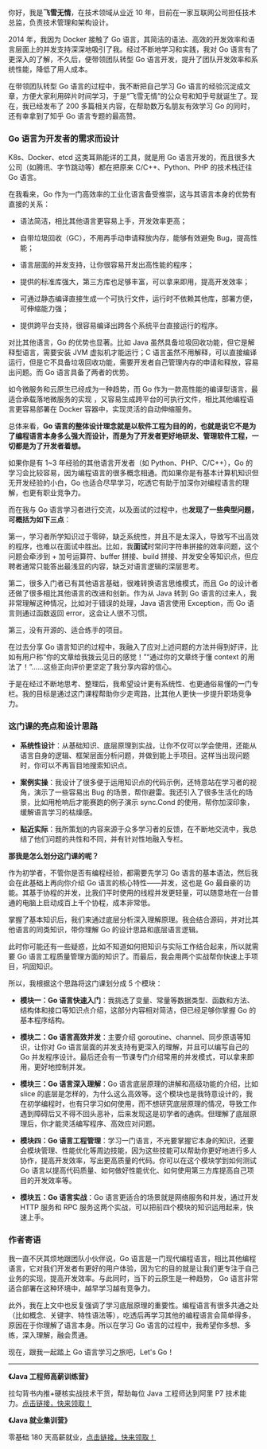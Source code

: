 <p data-nodeid="765" class="">你好，我是<strong data-nodeid="834">飞雪无情</strong>，在技术领域从业近 10 年，目前在一家互联网公司担任技术总监，负责技术管理和架构设计。</p>
<p data-nodeid="766">2014 年，我因为 Docker 接触了 Go 语言，其简洁的语法、高效的开发效率和语言层面上的并发支持深深地吸引了我。经过不断地学习和实践，我对 Go 语言有了更深入的了解，不久后，便带领团队转型 Go 语言开发，提升了团队开发效率和系统性能，降低了用人成本。</p>
<p data-nodeid="767">在带领团队转型 Go 语言的过程中，我不断把自己学习 Go 语言的经验沉淀成文章，方便大家利用碎片时间学习，于是“飞雪无情”的公众号和知乎号就诞生了。现在，我已经发布了 200 多篇相关内容，在帮助数万名朋友有效学习 Go 的同时，还有幸拿到了知乎 Go 语言专题的最高赞。</p>
<h3 data-nodeid="768">Go 语言为开发者的需求而设计</h3>
<p data-nodeid="769">K8s、Docker、etcd 这类耳熟能详的工具，就是用 Go 语言开发的，而且很多大公司（如腾讯、字节跳动等）都在把原来 C/C++、Python、PHP 的技术栈迁往 Go 语言。</p>
<p data-nodeid="770">在我看来，Go 作为一门高效率的工业化语言备受推崇，这与其语言本身的优势有直接的关系：</p>
<ul data-nodeid="771">
<li data-nodeid="772">
<p data-nodeid="773">语法简洁，相比其他语言更容易上手，开发效率更高；</p>
</li>
<li data-nodeid="774">
<p data-nodeid="775">自带垃圾回收（GC），不用再手动申请释放内存，能够有效避免 Bug，提高性能；</p>
</li>
<li data-nodeid="776">
<p data-nodeid="777">语言层面的并发支持，让你很容易开发出高性能的程序；</p>
</li>
<li data-nodeid="778">
<p data-nodeid="779">提供的标准库强大，第三方库也足够丰富，可以拿来即用，提高开发效率；</p>
</li>
<li data-nodeid="780">
<p data-nodeid="781">可通过静态编译直接生成一个可执行文件，运行时不依赖其他库，部署方便，可伸缩能力强；</p>
</li>
<li data-nodeid="782">
<p data-nodeid="783">提供跨平台支持，很容易编译出跨各个系统平台直接运行的程序。</p>
</li>
</ul>
<p data-nodeid="784">对比其他语言，Go 的优势也显著。比如 Java 虽然具备垃圾回收功能，但它是解释型语言，需要安装 JVM 虚拟机才能运行；C 语言虽然不用解释，可以直接编译运行，但是它不具备垃圾回收功能，需要开发者自己管理内存的申请和释放，容易出问题。而 Go 语言具备了两者的优势。</p>
<p data-nodeid="785">如今微服务和云原生已经成为一种趋势，而 Go 作为一款高性能的编译型语言，最适合承载落地微服务的实现 ，又容易生成跨平台的可执行文件，相比其他编程语言更容易部署在 Docker 容器中，实现灵活的自动伸缩服务。</p>
<p data-nodeid="786">总体来看，<strong data-nodeid="852">Go 语言的整体设计理念就是以软件工程为目的的，也就是说它不是为了编程语言本身多么强大而设计，而是为了开发者更好地研发、管理软件工程，一切都是为了开发者着想。</strong></p>
<p data-nodeid="787">如果你是有 1~3 年经验的其他语言开发者（如 Python、PHP、C/C++），Go 的学习会比较容易，因为编程语言的很多概念相通。而如果你是有基本计算机知识但无开发经验的小白，Go 也适合尽早学习，吃透它有助于加深你对编程语言的理解，也更有职业竞争力。</p>
<p data-nodeid="788">而在我与 Go 语言学习者进行交流，以及面试的过程中，也<strong data-nodeid="861">发现了一些典型问题，可概括为如下三点</strong>：</p>
<p data-nodeid="789">第一，学习者所学知识过于零碎，缺乏系统性，并且不是太深入，导致写不出高效的程序，也难以在面试中胜出。比如，我<strong data-nodeid="867">面试</strong>时常问字符串拼接的效率问题，这个问题会牵涉到 + 加号运算符、buffer 拼接、build 拼接、并发安全等知识点，但应聘者通常只能答出最浅显的内容，缺乏对语言逻辑的深层思考。</p>
<p data-nodeid="790">第二，很多入门者已有其他语言基础，很难转换语言思维模式，而且 Go 的设计者还做了很多相比其他语言的改进和创新。作为从 Java 转到 Go 语言的过来人，我非常理解这种情况，比如对于错误的处理，Java 语言使用 Exception，而 Go 语言则通过函数返回 error，这会让人很不习惯。</p>
<p data-nodeid="791">第三，没有开源的、适合练手的项目。</p>
<p data-nodeid="792">在过去分享 Go 语言知识的过程中，我融入了应对上述问题的方法并得到好评，比如有用户称“你的文章给我拨云见日的感觉！”“通过你的文章终于懂 context 的用法了！”……这些正向评价更坚定了我分享内容的信心。</p>
<p data-nodeid="793">于是在经过不断地思考、整理后，我希望设计更有系统性、也更通俗易懂的一门专栏。我的目标是通过这门课程帮助你少走弯路，比其他人更快一步提升职场竞争力。</p>
<h3 data-nodeid="794">这门课的亮点和设计思路</h3>
<ul data-nodeid="795">
<li data-nodeid="796">
<p data-nodeid="797"><strong data-nodeid="877">系统性设计</strong>：从基础知识、底层原理到实战，让你不仅可以学会使用，还能从语言自身的逻辑、框架层面分析问题，并做到能上手项目。这样当出现问题时，你可以不再盲目地搜索知识点。</p>
</li>
<li data-nodeid="798">
<p data-nodeid="799"><strong data-nodeid="882">案例实操</strong>：我设计了很多便于运用知识点的代码示例，还特意站在学习者的视角，演示了一些容易出 Bug 的场景，帮你避雷。我还引入了很多生活化的场景，比如用枪响后才能赛跑的例子演示 sync.Cond 的使用，帮你加深印象，缓解语言学习的枯燥感。</p>
</li>
<li data-nodeid="800">
<p data-nodeid="801"><strong data-nodeid="887">贴近实际</strong>：我所策划的内容来源于众多学习者的反馈，在不断地交流中，我总结了他们问题的共性和不同，并有针对性地融入专栏。</p>
</li>
</ul>
<p data-nodeid="802"><strong data-nodeid="891">那我是怎么划分这门课的呢？</strong></p>
<p data-nodeid="803">作为初学者，不管你是否有编程经验，都需要先学习 Go 语言的基本语法，然后我会在此基础上再向你介绍 Go 语言的核心特性——并发，这也是 Go 最自豪的功能。其基于协程的并发，比我们平时使用的线程并发更轻量，可以随意地在一台普通的电脑上启动成百上千个协程，成本非常低。</p>
<p data-nodeid="804">掌握了基本知识后，我们来通过底层分析深入理解原理。我会结合源码，并对比其他语言的同类知识，带你理解 Go 的设计思路和底层语言逻辑。</p>
<p data-nodeid="805">此时你可能还有一些疑惑，比如不知道如何把知识与实际工作结合起来，所以就需要 Go 语言工程质量管理方面的知识了。而最后，我会用两个实战帮你快速上手项目，巩固知识。</p>
<p data-nodeid="806">所以，我根据这个思路将这门课划分成 5 个模块：</p>
<ul data-nodeid="807">
<li data-nodeid="808">
<p data-nodeid="809"><strong data-nodeid="900">模块一：Go 语言快速入门</strong>：我挑选了变量、常量等数据类型、函数和方法、结构体和接口等知识点介绍，这部分内容相对简洁，但已经足够你掌握 Go 的基本程序结构。</p>
</li>
<li data-nodeid="810">
<p data-nodeid="811"><strong data-nodeid="905">模块二：Go 语言高效并发</strong>：主要介绍 goroutine、channel、同步原语等知识，让你对 Go 语言层面的并发支持有更深入的理解，并且可以编写自己的 Go 并发程序设计。最后还会有一节课专门介绍常用的并发模式，可以拿来即用，更好地控制并发。</p>
</li>
<li data-nodeid="812">
<p data-nodeid="813"><strong data-nodeid="910">模块三：Go 语言深入理解</strong>：Go 语言底层原理的讲解和高级功能的介绍，比如 slice 的底层是怎样的，为什么这么高效等。这个模块也是我特意设计的，我在初学编程时，也有只学习如何使用，而不想研究底层原理的情况，导致工作遇到障碍后又不得不回头恶补，后来发现这是初学者的通病。但理解了底层原理后，你才能灵活编写程序、高效应对问题。</p>
</li>
<li data-nodeid="814">
<p data-nodeid="815"><strong data-nodeid="915">模块四：Go 语言工程管理</strong>：学习一门语言，不光要掌握它本身的知识，还要会模块管理、性能优化等周边技能，因为这些技能可以帮助你更好地进行多人协作，提高开发效率，写出更高质量的代码。你可以在这个模块学到如何测试 Go 语言以提高代码质量、如何做好性能优化、如何使用第三方库提高自己项目的开发效率等。</p>
</li>
<li data-nodeid="816">
<p data-nodeid="817"><strong data-nodeid="920">模块五：Go 语言实战</strong>：Go 语言更适合的场景就是网络服务和并发，通过开发 HTTP 服务和 RPC 服务这两个实战，可以把前四个模块的知识运用起来，快速上手。</p>
</li>
</ul>
<h3 data-nodeid="818">作者寄语</h3>
<p data-nodeid="819">我一直不厌其烦地跟团队小伙伴说，Go 语言是一门现代编程语言，相比其他编程语言，它对我们开发者有更好的用户体验，因为它的目的就是让我们更专注于自己业务的实现，提高开发效率。与此同时，当下的云原生是一种趋势， Go 语言非常适合部署在这种环境中，越早学习越有竞争力。</p>
<p data-nodeid="820">此外，我在上文中也反复强调了学习底层原理的重要性。编程语言有很多共通之处（比如概念、关键字、特性语法等），吃透后再学习其他的编程语言会简单得多，原因在于你理解了语言本身。所以在学习 Go 语言的过程中，我希望你多想、多练，深入理解，融会贯通。</p>
<p data-nodeid="821">现在，跟我一起踏上 Go 语言学习之旅吧，Let's Go！</p>


<hr data-nodeid="824">
<p data-nodeid="825"><strong data-nodeid="943">《Java <b><strong data-nodeid="942">工程师高薪训练营</strong></b>》</strong></p>
<p data-nodeid="826">拉勾背书内推+硬核实战技术干货，帮助每位 Java 工程师达到阿里 P7 技术能力。<a href="https://kaiwu.lagou.com/java_architect.html?utm_source=lagouedu&amp;utm_medium=zhuanlan&amp;utm_campaign=Java%E5%B7%A5%E7%A8%8B%E5%B8%88%E9%AB%98%E8%96%AA%E8%AE%AD%E7%BB%83%E8%90%A5" data-nodeid="947">点击链接，快来领取！</a></p>
<p data-nodeid="827"><strong data-nodeid="951">《Java 就业集训营》</strong></p>
<p data-nodeid="828" class="">零基础 180 天高薪就业，<a href="https://kaiwu.lagou.com/java_basic.html?utm_source=zhuanlan%20article&amp;utm_medium=bottom&amp;utm_campaign=Go%E8%AF%AD%E8%A8%80%E4%B8%93%E6%A0%8F#/index" data-nodeid="955">点击链接，快来领取！</a></p>